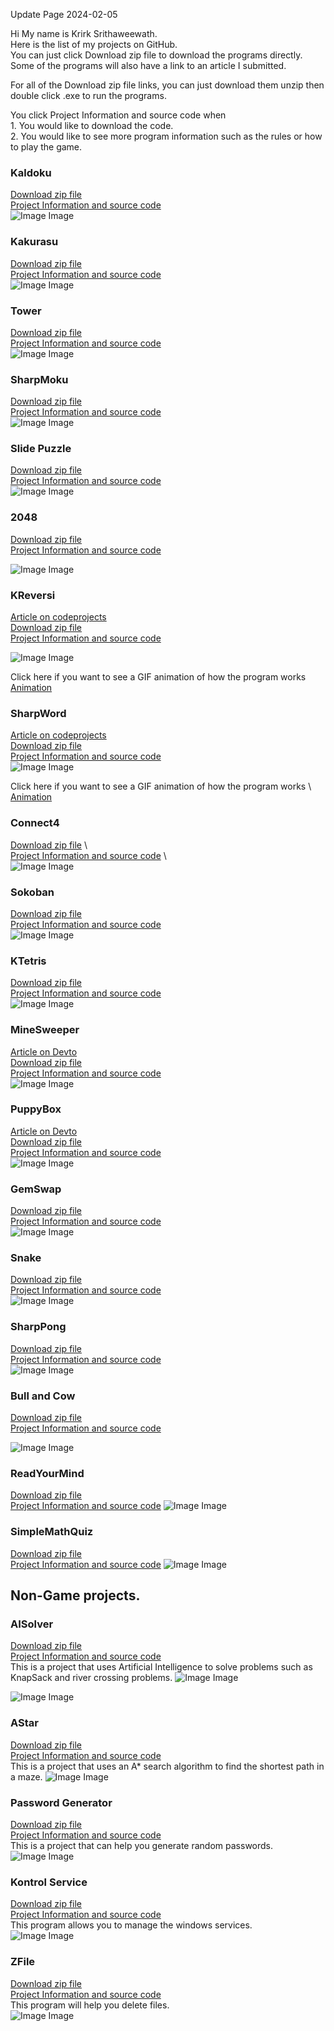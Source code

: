 
Update Page 2024-02-05




Hi My name is Krirk Srithaweewath.\
Here is the list of my projects on GitHub.\
You can just click Download zip file to download the programs directly.\
Some of the programs will also have a link to an article I submitted.

For all of the Download zip file links, you can just download them unzip then double click .exe to run the programs.

You click Project Information and source code when\
	1. You would like to download the code.\
	2. You would like to see more program information such as the rules or how to play the game.  
### Kaldoku  
[Download zip file](https://github.com/KDevZilla/Kaldoku/releases/download/v1.0.0/Kaldoku.zip) \
[Project Information and source code](https://github.com/KDevZilla/Kaldoku)  
![Image Image](https://raw.githubusercontent.com/KDevZilla/ImageUpload/main/Kaldoku/Kaldoku_01.png)  

### Kakurasu
[Download zip file](https://github.com/KDevZilla/ZipExe/raw/main/Kakurasu.zip) \
[Project Information and source code](https://github.com/KDevZilla/kakurasu) \
![Image Image](https://raw.githubusercontent.com/KDevZilla/ImageUpload/main/Kakurasu/2024_02_05_00_54_46_Kakurasu.png)  

### Tower
[Download zip file](https://github.com/KDevZilla/TowerPuzzle/releases/download/v1.0.0/TowerPuzzle.zip) \
[Project Information and source code](https://github.com/KDevZilla/TowerPuzzle) \
![Image Image](https://raw.githubusercontent.com/KDevZilla/ImageUpload/main/TowerPuzzle/2024_02_05_01_26_00_Tower.png)  


### SharpMoku
[Download zip file](https://github.com/KDevZilla/SharpMoku/releases/download/v1.0.0/SharpMoku.zip) \
[Project Information and source code](https://github.com/KDevZilla/SharpMoku)  
![Image Image](https://raw.githubusercontent.com/KDevZilla/ImageUpload/main/SharpMoku/SharpMoku01.png)  


### Slide Puzzle
[Download zip file](https://github.com/KDevZilla/SlidePuzzle/releases/download/v1.0.0/SlidePuzzle.zip) \
[Project Information and source code](https://github.com/KDevZilla/SlidePuzzle)   
![Image Image](https://raw.githubusercontent.com/KDevZilla/ImageUpload/main/SlidePuzzle/SlidePuzzle_01.png)  

### 2048
[Download zip file](https://github.com/KDevZilla/Sharp2048/releases/download/v1.0.0/2048.zip) \
[Project Information and source code](https://github.com/KDevZilla/Sharp2048/) 



![Image Image](https://raw.githubusercontent.com/KDevZilla/ImageUpload/main/2048/2048.png) 


### KReversi
[Article on codeprojects](https://www.codeproject.com/Articles/5348843/KReversi-Learn-to-Implement-Minimax-Algorithm-by-C)  
[Download zip file](https://github.com/KDevZilla/KReversi/releases/download/v1.0.0/KReversi.zip) \
[Project Information and source code](https://github.com/KDevZilla/KReversi/) 

![Image Image](https://raw.githubusercontent.com/KDevZilla/ImageUpload/main/KReversi/New/002.png) 


Click here if you want to see a GIF animation of how the program works \
[Animation](https://raw.githubusercontent.com/KDevZilla/ImageUpload/main/KReversi/KReversi_Animaton_2022_11_20.gif)

### SharpWord
[Article on codeprojects](https://www.codeproject.com/Articles/5347429/Sharpword)  
[Download zip file](https://github.com/KDevZilla/Sharpword/releases/download/v1.0.0/SharpWord.zip) \
[Project Information and source code](https://github.com/KDevZilla/Sharpword/) \
![Image Image](https://raw.githubusercontent.com/KDevZilla/ImageUpload/main/Sharpword/SharpWord_01.png)  

Click here if you want to see a GIF animation of how the program works \  
[Animation](https://user-images.githubusercontent.com/108615376/202889375-d00a5528-a166-4252-ba0f-22f3a0217425.gif)  
  
### Connect4  
[Download zip file](https://github.com/KDevZilla/Connect4/releases/download/v1.0.0/Connect4.zip) \  
[Project Information and source code](https://github.com/KDevZilla/Connect4) \  
![Image Image](https://raw.githubusercontent.com/KDevZilla/ImageUpload/main/Connect4/Connect_4_01.png)  

### Sokoban
[Download zip file](https://github.com/KDevZilla/Sokoban/releases/download/v1.0.0/Sokoban.zip) \
[Project Information and source code](https://github.com/KDevZilla/sokoban) \
![Image Image](https://raw.githubusercontent.com/KDevZilla/ImageUpload/main/Sokoban/Sokoban.png)  


### KTetris
[Download zip file](https://github.com/KDevZilla/KTetris/releases/download/v1.0.0/KTetris.zip) \
[Project Information and source code](https://github.com/KDevZilla/KTetris/releases/download/v1.0.0/KTetris.zip) \
![Image Image](https://raw.githubusercontent.com/KDevZilla/ImageUpload/main/KTetris/MainImage001.png)


### MineSweeper
[Article on Devto](https://dev.to/kdevzilla/minesweeper-c-1h82) \
[Download zip file](https://github.com/KDevZilla/ZipExe/raw/main/MineSweeper.zip) \
[Project Information and source code](https://github.com/KDevZilla/MineSweeper) \
![Image Image](https://raw.githubusercontent.com/KDevZilla/ImageUpload/main/MineSweeper/MineSweeper_01.png)  

### PuppyBox
[Article on Devto](https://dev.to/kdevzilla/puppybox-12dm) \
[Download zip file](https://github.com/KDevZilla/ZipExe/raw/main/PuppyBox.zip) \
[Project Information and source code](https://github.com/KDevZilla/PuppyBox) \
![Image Image](https://raw.githubusercontent.com/KDevZilla/Resource/main/PuppyBox_Animation01.gif)

### GemSwap
[Download zip file](https://github.com/KDevZilla/ZipExe/raw/main/GemSwap.zip) \
[Project Information and source code](https://github.com/KDevZilla/GemSwap) \
![Image Image](https://raw.githubusercontent.com/KDevZilla/Resource/main/GemSwap_Screen_01.gif)

### Snake
[Download zip file](https://github.com/KDevZilla/ZipExe/raw/main/Snake.zip) \
[Project Information and source code](https://github.com/KDevZilla/Snake) \
![Image Image](https://raw.githubusercontent.com/KDevZilla/Resource/main/Snake_Screen_01.gif)

### SharpPong
[Download zip file](https://github.com/KDevZilla/ZipExe/raw/main/SharpPong.zip) \
[Project Information and source code](https://github.com/KDevZilla/SharpPong) \
![Image Image](https://raw.githubusercontent.com/KDevZilla/Resource/main/Pong_Screen_01.gif)


### Bull and Cow
[Download zip file](https://github.com/KDevZilla/BullandCow/releases/download/v1.0.0/BullAndCow.zip) \
[Project Information and source code](https://github.com/KDevZilla/bullandcow) 



![Image Image](https://raw.githubusercontent.com/KDevZilla/ImageUpload/main/Bull_and_Cow/Bull_and_Cow.png) 



### ReadYourMind
[Download zip file](https://github.com/KDevZilla/ZipExe/raw/main/ReadYourMind.zip)\
[Project Information and source code](https://github.com/KDevZilla/ReadYourMind)
![Image Image](https://raw.githubusercontent.com/KDevZilla/Resource/main/Read_Your_Mind_Screen01.png)
### SimpleMathQuiz
[Download zip file](https://github.com/KDevZilla/ZipExe/blob/main/SimpleMathQuiz.zip) \
[Project Information and source code](https://github.com/KDevZilla/SimpleMathQuiz)
![Image Image](https://raw.githubusercontent.com/KDevZilla/Resource/main/SimpleMathQuiz_Screen_01.png)

## Non-Game projects.
### AISolver
[Download zip file](https://github.com/KDevZilla/ZipExe/raw/main/AISolver.zip)\
[Project Information and source code](https://github.com/KDevZilla/AISolver)\
This is a project that uses Artificial Intelligence to solve problems such as KnapSack and river crossing problems.
![Image Image](https://raw.githubusercontent.com/KDevZilla/Resource/main/AISolver_Crossing_River_01.png)

![Image Image](https://raw.githubusercontent.com/KDevZilla/Resource/main/AISolver_KnapSack_01.png)

### AStar
[Download zip file](https://github.com/KDevZilla/ZipExe/raw/main/AStar.zip)\
[Project Information and source code](https://github.com/KDevZilla/AStar)\
This is a project that uses an A* search algorithm to find the shortest path in a maze.
![Image Image](https://raw.githubusercontent.com/KDevZilla/Resource/main/AStar_Screen_01.png)

### Password Generator
[Download zip file](https://github.com/KDevZilla/SharpPasswordGenerator/releases/download/v1.0.0/SharpPasswordGenerator.zip)\
[Project Information and source code](https://github.com/KDevZilla/SharpPasswordGenerator)\
This is a project that can help you generate random passwords.\
![Image Image](https://raw.githubusercontent.com/KDevZilla/Resource/main/SharpPasswordGenerator_Screen_01.png)

### Kontrol Service 
[Download zip file](https://github.com/KDevZilla/KontrolService/releases/download/v1.0/KontrolService.zip) \
[Project Information and source code](https://github.com/KDevZilla/KontrolService)   
This program allows you to manage the windows services.\
![Image Image](https://raw.githubusercontent.com/KDevZilla/ImageUpload/main/KontrolService/Kontrol_Services_00.png)  



### ZFile 
[Download zip file](https://github.com/KDevZilla/ZFile/releases/download/v1.0/ZFile.zip) \
[Project Information and source code](https://github.com/KDevZilla/ZFile)   
This program will help you delete files.\
![Image Image](https://raw.githubusercontent.com/KDevZilla/ImageUpload/main/ZFile/ZFileUtils_01.png)  




